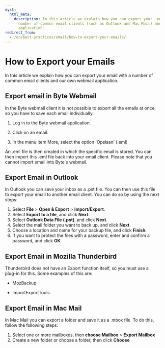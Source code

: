 ```yaml
---
myst:
  html_meta:
    description: In this article we explain how you can export your  email with a
      number of common email clients (such as Outlook and Mac Mail) and our own webmail
      application.
redirect_from:
  - /en/best-practices/email/how-to-export-your-emails/
---
```


<!-- source: https://support.hypernode.com/en/best-practices/email/how-to-export-your-emails/ -->

# How to Export your Emails

In this article we explain how you can export your email with a number of common email clients and our own webmail application.

## Export email in Byte Webmail

In the Byte webmail client it is not possible to export all the emails at once, so you have to save each email individually.

1. Log in to the Byte webmail application.

1. Click on an email.

1. In the menu item More, select the option 'Opslaan' (.eml)

An .eml file is then created in which the specific email is stored. You can then import this .eml file back into your email client. Please note that you cannot import email into Byte's webmail.

## Export Email in Outlook

In Outlook you can save your inbox as a .pst file. You can then use this file to export your email to another email client. You can do so by using the next steps:

1. Select **File** > **Open & Export** > **Import/Export**.
1. Select **Export to a file**, and click **Next**.
1. Select **Outlook Data File (.pst)**, and click **Next**.
1. Select the mail folder you want to back up, and click **Next**.
1. Choose a location and name for your backup file, and click **Finish**.
1. If you want to protect the files with a password, enter and confirm a password, and click **OK**.

## Export Email in Mozilla Thunderbird

Thunderbird does not have an Export function itself, so you must use a plug-in for this. Some examples of this are:

- MozBackup

- ImportExportTools

## Export Email in Mac Mail

In Mac Mail you can export a folder and save it as a .mbox file. To do this, follow the following steps:

1. Select one or more mailboxes, then **choose Mailbox** > **Export Mailbox**
1. Create a new folder or choose a folder, then click **Choose**
